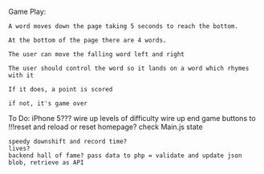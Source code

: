 Game Play:

    A word moves down the page taking 5 seconds to reach the bottom.

    At the bottom of the page there are 4 words.

    The user can move the falling word left and right

    The user should control the word so it lands on a word which rhymes with it

    If it does, a point is scored

    if not, it's game over

To Do:
    iPhone 5???
    wire up levels of difficulty
    wire up end game buttons to !!!reset and reload or reset homepage? check Main.js state

    speedy downshift and record time?
    lives?
    backend hall of fame? pass data to php = validate and update json blob, retrieve as API

